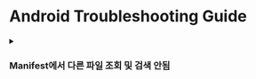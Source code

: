 # Android Troubleshooting Guide

<details>
  <summary><h3>Manifest에서 다른 파일 조회 및 검색 안됨</h3></summary>
  
<b>환경</b> : Windows/Android Studio
<br>
<b>증상</b> : Manifest에서 Activity 파일 조회 시 검색 안됨
<br>
<b>원인</b> : 적용할 Activity 파일에 package 등록 안됨
<br>
<b>해결 방안</b> : 적용할 Activity 파일에 package 등록
<br>
<b>참고 링크 : </b> X

</details>
